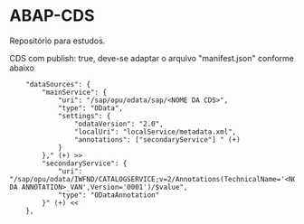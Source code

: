 # ABAP-CDS

Repositório para estudos.

CDS com publish: true, deve-se adaptar o arquivo "manifest.json" conforme abaixo

        "dataSources": {
            "mainService": {
                "uri": "/sap/opu/odata/sap/<NOME DA CDS>",
                "type": "OData",
                "settings": {
                    "odataVersion": "2.0",
                    "localUri": "localService/metadata.xml",
                    "annotations": ["secondaryService"] " (+)
                }
            }," (+) >>
            "secondaryService": {
                "uri": "/sap/opu/odata/IWFND/CATALOGSERVICE;v=2/Annotations(TechnicalName='<NOME DA ANNOTATION>_VAN',Version='0001')/$value",
                "type": "ODataAnnotation"
            }" (+) <<
        },
